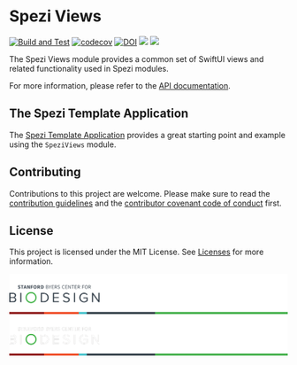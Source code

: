 <!--

This source file is part of the Stanford Spezi open-source project.

SPDX-FileCopyrightText: 2022 Stanford University and the project authors (see CONTRIBUTORS.md)

SPDX-License-Identifier: MIT
  
-->

# Spezi Views

[![Build and Test](https://github.com/StanfordSpezi/SpeziViews/actions/workflows/build-and-test.yml/badge.svg)](https://github.com/StanfordSpezi/SpeziViews/actions/workflows/build-and-test.yml)
[![codecov](https://codecov.io/gh/StanfordSpezi/SpeziViews/branch/main/graph/badge.svg?token=tLnPSYE6W9)](https://codecov.io/gh/StanfordSpezi/SpeziViews)
[![DOI](https://zenodo.org/badge/DOI/10.5281/zenodo.7806475.svg)](https://doi.org/10.5281/zenodo.7806475)
[![](https://img.shields.io/endpoint?url=https%3A%2F%2Fswiftpackageindex.com%2Fapi%2Fpackages%2FStanfordSpezi%2FSpeziViews%2Fbadge%3Ftype%3Dswift-versions)](https://swiftpackageindex.com/StanfordSpezi/SpeziViews)
[![](https://img.shields.io/endpoint?url=https%3A%2F%2Fswiftpackageindex.com%2Fapi%2Fpackages%2FStanfordSpezi%2FSpeziViews%2Fbadge%3Ftype%3Dplatforms)](https://swiftpackageindex.com/StanfordSpezi/SpeziViews)

The Spezi Views module provides a common set of SwiftUI views and related functionality used in Spezi modules.

For more information, please refer to the [API documentation](https://swiftpackageindex.com/StanfordSpezi/SpeziViews/documentation).


## The Spezi Template Application

The [Spezi Template Application](https://github.com/StanfordSpezi/SpeziTemplateApplication) provides a great starting point and example using the `SpeziViews` module.


## Contributing

Contributions to this project are welcome. Please make sure to read the [contribution guidelines](https://github.com/StanfordSpezi/.github/blob/main/CONTRIBUTING.md) and the [contributor covenant code of conduct](https://github.com/StanfordSpezi/.github/blob/main/CODE_OF_CONDUCT.md) first.


## License

This project is licensed under the MIT License. See [Licenses](https://github.com/StanfordSpezi/SpeziViews/tree/main/LICENSES) for more information.

![Spezi Footer](https://raw.githubusercontent.com/StanfordSpezi/.github/main/assets/FooterLight.png#gh-light-mode-only)
![Spezi Footer](https://raw.githubusercontent.com/StanfordSpezi/.github/main/assets/FooterDark.png#gh-dark-mode-only)

